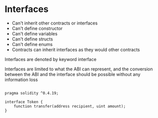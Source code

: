 # Interfaces


- Can't inherit other contracts or interfaces
- Can't define constructor
- Can't define variables
- Can't define structs
- Can't define enums
- Contracts can inherit interfaces as they would other contracts

 Interfaces are denoted by keyword interface
 
 Interfaces are limited to what the ABI can represent, and the conversion between the ABI and the interface should be possible without any information loss

 ```
 
 pragma solidity ^0.4.19;

 interface Token {
     function transfer(address recipient, uint amount);
 }